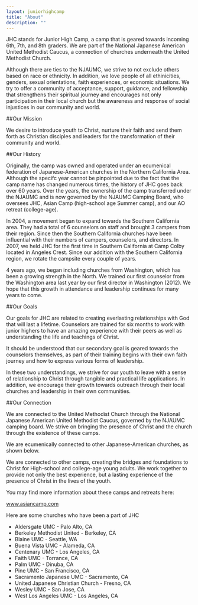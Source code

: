 ```yaml
---
layout: juniorhighcamp
title: "About"
description: ""
---
```


JHC stands for Junior High Camp, a camp that is geared towards incoming 6th, 7th, and 8th graders.  We are part of the National Japanese American United Methodist Caucus, a connection of churches underneath the United Methodist Church. 

Although there are ties to the NJAUMC, we strive to not exclude others based on race or ethnicity.  In addition, we love people of all ethinicities, genders, sexual orientations, faith experiences, or economic situations.  We try to offer a community of acceptance, support, guidance, and fellowship that strengthens their spiritual journey and encourages not only participation in their local church but the awareness and response of social injustices in our community and world.

##Our Mission

We desire to introduce youth to Christ, nurture their faith and send them forth as Christian disciples and leaders for the transformation of their community and world.

##Our History
 
Originally, the camp was owned and operated under an ecumenical federation of Japanese-American churches in the Northern California Area.  Although the specifc year cannot be pinpointed due to the fact that the camp name has changed numerous times, the history of JHC goes back over 60 years.  Over the years, the ownership of the camp transferred under the NJAUMC and is now governed by the NJAUMC Camping Board, who oversees JHC, Asian Camp (high-school age Summer camp), and our AO retreat (college-age).
 
In 2004, a movement began to expand towards the Southern California area.  They had a total of 6 counselors on staff and brought 3 campers from their region.  Since then the Southern California churches have been influential with their numbers of campers, counselors, and directors.  In 2007, we held JHC for the first time in Southern California at Camp Colby located in Angeles Crest.  Since our addition with the Southern California region, we rotate the campsite every couple of years.
 
4 years ago, we began including churches from Washington, which has been a growing strength in the North.  We trained our first counselor from the Washington area last year by our first director in Washington (2012).  We hope that this growth in attendance and leadership continues for many years to come.

##Our Goals
 
Our goals for JHC are related to creating everlasting relationships with God that will last a lifetime.  Counselors are trained for six months to work with junior highers to have an amazing experience with their peers as well as understanding the life and teachings of Christ. 
 
It should be understood that our secondary goal is geared towards the counselors themselves, as part of their training begins with their own faith journey and how to express various forms of leadership.
 
In these two understandings, we strive for our youth to leave with a sense of relationship to Christ through tangible and practical life applications.  In addition, we encourage their growth towards outreach through their local churches and leadership in their own communities.

##Our Connection
 
We are connected to the United Methodist Church through the National Japanese American United Methodist Caucus, governed by the NJAUMC camping board.  We strive on bringing the presence of Christ and the church through the existence of these camps.
 
We are ecumenically connected to other Japanese-American churches, as shown below.
 
We are connected to other camps, creating the bridges and foundations to Christ for High-school and college-age young adults.  We work together to provide not only the best experience, but a lasting experience of the presence of Christ in the lives of the youth.
 
You may find more information about these camps and retreats here:
 
<a href="http://www.asiancamp.com">www.asiancamp.com</a>
 
Here are some churches who have been a part of JHC
- Aldersgate UMC - Palo Alto, CA
- Berkeley Methodist United - Berkeley, CA
- Blaine UMC - Seattle, WA
- Buena Vista UMC - Alameda, CA
- Centenary UMC - Los Angeles, CA
- Faith UMC - Torrance, CA
- Palm UMC - Dinuba, CA
- Pine UMC - San Francisco, CA
- Sacramento Japanese UMC - Sacramento, CA
- United Japanese Christian Church - Fresno, CA
- Wesley UMC - San Jose, CA
- West Los Angeles UMC - Los Angeles, CA
